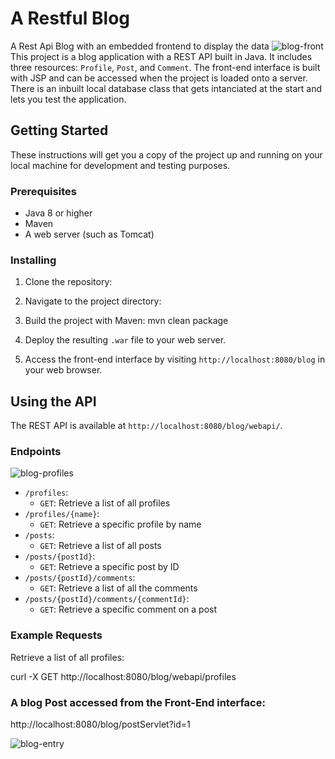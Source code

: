 #  A Restful Blog 

A Rest Api Blog with an embedded frontend to display the data
![blog-front](https://github.com/mohberte/blog/assets/111369661/61eda1de-ea39-40a5-b68b-30632702e2a7)
This project is a blog application with a REST API built in Java. 
It includes three resources: `Profile`, `Post`, and `Comment`. 
The front-end interface is built with JSP and can be accessed when the project is loaded onto a server.
There is an inbuilt local database class that gets intanciated at the start and lets you test the application.

## Getting Started

These instructions will get you a copy of the project up and running on your local machine for development and testing purposes.

### Prerequisites

- Java 8 or higher
- Maven
- A web server (such as Tomcat)

### Installing

1. Clone the repository:

2. Navigate to the project directory:

3. Build the project with Maven:
mvn clean package


4. Deploy the resulting `.war` file to your web server.

5. Access the front-end interface by visiting `http://localhost:8080/blog` in your web browser.

## Using the API

The REST API is available at `http://localhost:8080/blog/webapi/`.

### Endpoints
![blog-profiles](https://github.com/mohberte/blog/assets/111369661/62936ad9-1dc5-4ab5-975d-c4531e2f2b90)
- `/profiles`:
  - `GET`: Retrieve a list of all profiles
- `/profiles/{name}`:
  - `GET`: Retrieve a specific profile by name
- `/posts`:
  - `GET`: Retrieve a list of all posts
- `/posts/{postId}`:
  - `GET`: Retrieve a specific post by ID
- `/posts/{postId}/comments`:
  - `GET`: Retrieve a list of all the comments
- `/posts/{postId}/comments/{commentId}`:
  - `GET`: Retrieve a specific comment on a post

### Example Requests

Retrieve a list of all profiles:

curl -X GET http://localhost:8080/blog/webapi/profiles


### A blog Post accessed from the Front-End interface:

http://localhost:8080/blog/postServlet?id=1

![blog-entry](https://github.com/mohberte/blog/assets/111369661/efdff0e5-ff90-4611-8793-215019a13feb)

